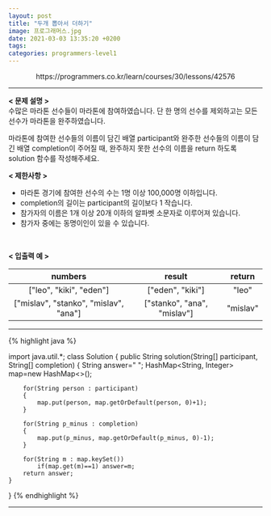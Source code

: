 ```yaml
---
layout: post
title: "두개 뽑아서 더하기"
image: 프로그래머스.jpg
date: 2021-03-03 13:35:20 +0200
tags:
categories: programmers-level1
---
```

<center>https://programmers.co.kr/learn/courses/30/lessons/42576</center>

***


**< 문제 설명 >**  
수많은 마라톤 선수들이 마라톤에 참여하였습니다. 단 한 명의 선수를 제외하고는 모든 선수가 마라톤을 완주하였습니다.

마라톤에 참여한 선수들의 이름이 담긴 배열 participant와 완주한 선수들의 이름이 담긴 배열 completion이 주어질 때, 완주하지 못한 선수의 이름을 return 하도록 solution 함수를 작성해주세요.     
  

**< 제한사항 >**
* 마라톤 경기에 참여한 선수의 수는 1명 이상 100,000명 이하입니다.
* completion의 길이는 participant의 길이보다 1 작습니다.
* 참가자의 이름은 1개 이상 20개 이하의 알파벳 소문자로 이루어져 있습니다.
* 참가자 중에는 동명이인이 있을 수 있습니다.
 <br>


**< 입출력 예 >**

|numbers|result|return|
|:---:|:---:|:---:|
| ["leo", "kiki", "eden"] | ["eden", "kiki"] | "leo" |
| ["mislav", "stanko", "mislav", "ana"] | ["stanko", "ana", "mislav"] |"mislav"|

***




{% highlight java %}

import java.util.*;
class Solution {
    public String solution(String[] participant, String[] completion) {
    	String answer=" ";
    	HashMap<String, Integer> map=new HashMap<>();
    	
    	for(String person : participant)
    	{
    		map.put(person, map.getOrDefault(person, 0)+1);
    	}
    	
    	for(String p_minus : completion)
    	{
    		map.put(p_minus, map.getOrDefault(p_minus, 0)-1);
    	}
    	
    	for(String m : map.keySet())
    		if(map.get(m)==1) answer=m;
    	return answer;
    }
}
{% endhighlight %}

***

